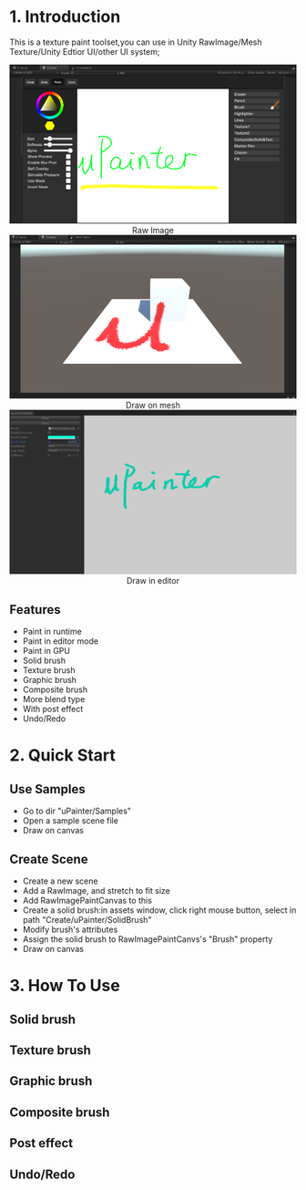 # 1. Introduction
This is a texture paint toolset,you can use in Unity RawImage/Mesh Texture/Unity Edtior UI/other UI system;
<div align=center>
 <img src="./images/intro-1.png"> </img>
 Raw Image
</div>

<div align=center>
 <img src="./images/intro-2.png"> </img>
 Draw on mesh
</div>

<div align=center>
 <img src="./images/intro-3.png"> </img>
 Draw in editor
</div>

## Features
* Paint in runtime
* Paint in editor mode
* Paint in GPU
* Solid brush
* Texture brush
* Graphic brush
* Composite brush
* More blend type
* With post effect
* Undo/Redo
# 2. Quick Start
## Use Samples
* Go to dir "uPainter/Samples" 
* Open a sample scene file
* Draw on canvas
## Create Scene 
* Create a new scene
* Add a RawImage, and stretch to fit size
* Add RawImagePaintCanvas to this 
* Create a solid brush:in assets window, click right mouse button, select in path "Create/uPainter/SolidBrush"
* Modify brush's attributes
* Assign the solid brush to RawImagePaintCanvs's "Brush" property
* Draw on canvas
# 3. How To Use
## Solid brush
## Texture brush
## Graphic brush
## Composite brush
## Post effect
## Undo/Redo